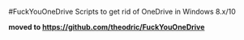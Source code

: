 #FuckYouOneDrive
Scripts to get rid of OneDrive in Windows 8.x/10

**moved to https://github.com/theodric/FuckYouOneDrive**

